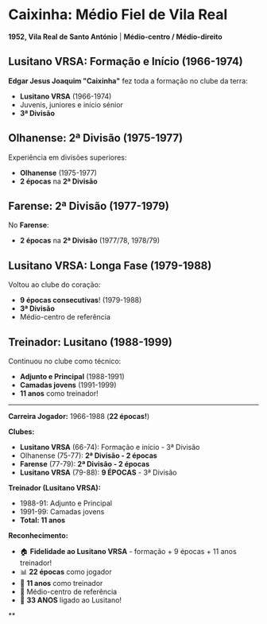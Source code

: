 # Caixinha: Médio Fiel de Vila Real

**1952, Vila Real de Santo António** | **Médio-centro / Médio-direito**

## Lusitano VRSA: Formação e Início (1966-1974)

**Edgar Jesus Joaquim "Caixinha"** fez toda a formação no clube da terra:
- **Lusitano VRSA** (1966-1974)
- Juvenis, juniores e início sénior
- **3ª Divisão**

## Olhanense: 2ª Divisão (1975-1977)

Experiência em divisões superiores:
- **Olhanense** (1975-1977)
- **2 épocas** na **2ª Divisão**

## Farense: 2ª Divisão (1977-1979)

No **Farense**:
- **2 épocas** na **2ª Divisão** (1977/78, 1978/79)

## Lusitano VRSA: Longa Fase (1979-1988)

Voltou ao clube do coração:
- **9 épocas consecutivas**! (1979-1988)
- **3ª Divisão**
- Médio-centro de referência

## Treinador: Lusitano (1988-1999)

Continuou no clube como técnico:
- **Adjunto e Principal** (1988-1991)
- **Camadas jovens** (1991-1999)
- **11 anos** como treinador!

---

**Carreira Jogador:** 1966-1988 (**22 épocas!**)

**Clubes:**
- **Lusitano VRSA** (66-74): Formação e início - 3ª Divisão
- Olhanense (75-77): **2ª Divisão - 2 épocas**
- **Farense** (77-79): **2ª Divisão - 2 épocas**
- **Lusitano VRSA** (79-88): **9 ÉPOCAS** - 3ª Divisão

**Treinador (Lusitano VRSA):**
- 1988-91: Adjunto e Principal
- 1991-99: Camadas jovens
- **Total: 11 anos**

**Reconhecimento:**
- 🏠 **Fidelidade ao Lusitano VRSA** - formação + 9 épocas + 11 anos treinador!
- 📊 **22 épocas** como jogador
- 👔 **11 anos** como treinador
- 💪 Médio-centro de referência
- 🦁 **33 ANOS** ligado ao Lusitano!

**